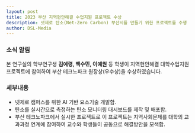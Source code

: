 ```yaml
---
layout: post
title: 2023 부산 지역현안해결 수업지원 프로젝트 수상
description: 넷제로 탄소(Net-Zero Carbon) 부산시를 만들기 위한 프로젝트를 수행
author: DSL-Media
---
```


### 소식 알림
본 연구실의 학부연구생 **김예령, 백수민, 이예원** 등 학생이 지역현안해결 대학수업지원 프로젝트에 참여하여 부산 테크노파크 원장상(우수상)을 수상하였습니다.  

### 세부내용
- 넷제로 캠퍼스를 위한 AI 기반 요소기술 개발함.
- 탄소를 실시간으로 측정하는 탄소 모니터링 대시보드를 제작 및 배포함.
- 부산 테크노파크에서 실시한 프로젝트로 이 프로젝트는 지역사회문제를 대학의 교과과정 연계에 참여하여 교수와 학생들이 공동으로 해결방안을 모색함.
